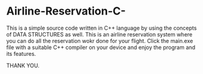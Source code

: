 # Airline-Reservation-C-

This is a simple source code written in C++ language by using the concepts of DATA STRUCTURES as well.
This is an airline reservation system where you can do all the reservation wokr done for your flight.
Click  the main.exe file with a suitable C++ compiler on your device and enjoy the program and its features.

THANK YOU.
